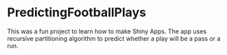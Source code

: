 # PredictingFootballPlays
This was a fun project to learn how to make Shiny Apps. The app uses recursive partitioning algorithm to predict whether a play will be a pass or a run.
